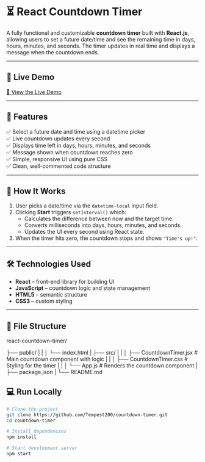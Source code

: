 # ⏳ React Countdown Timer

A fully functional and customizable **countdown timer** built with **React.js**, allowing users to set a future date/time and see the remaining time in days, hours, minutes, and seconds. The timer updates in real time and displays a message when the countdown ends.

---

## 🚀 Live Demo

[🔗 View the Live Demo](https://Tempest200.github.io/countdown-timer)  


---

## 🎯 Features

✅ Select a future date and time using a datetime picker  
✅ Live countdown updates every second  
✅ Displays time left in days, hours, minutes, and seconds  
✅ Message shown when countdown reaches zero  
✅ Simple, responsive UI using pure CSS  
✅ Clean, well-commented code structure

---

## 🧠 How It Works

1. User picks a date/time via the `datetime-local` input field.
2. Clicking **Start** triggers `setInterval()` which:
   - Calculates the difference between now and the target time.
   - Converts milliseconds into days, hours, minutes, and seconds.
   - Updates the UI every second using React state.
3. When the timer hits zero, the countdown stops and shows `"Time's up!"`.

---

## 🛠️ Technologies Used

- **React** – front-end library for building UI
- **JavaScript** – countdown logic and state management
- **HTML5** – semantic structure
- **CSS3** – custom styling

---

## 🧩 File Structure

react-countdown-timer/

├── public/
| |
│ └── index.html
|
├── src/
| |
│ ├── CountdownTimer.jsx # Main countdown component with logic
| |
│ ├── CountdownTimer.css # Styling for the timer
| |
│ └── App.js # Renders the countdown component
|
├── package.json
|
└── README.md


## 💻 Run Locally

```bash
# Clone the project
git clone https://github.com/Tempest200/countdown-timer.git
cd countdown-timer

# Install dependencies
npm install

# Start development server
npm start